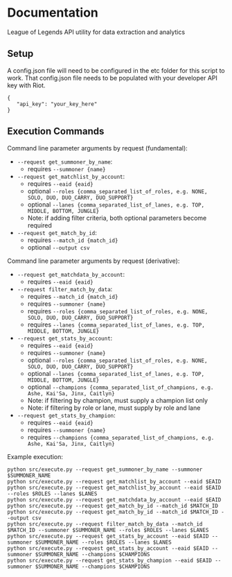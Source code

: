 # Documentation
League of Legends API utility for data extraction and analytics

## Setup
A config.json file will need to be configured in the etc folder for this script to work. That config.json file needs
to be populated with your developer API key with Riot.

```
{
   "api_key": "your_key_here"
}
```

## Execution Commands
Command line parameter arguments by request (fundamental):
* `--request get_summoner_by_name`:
    * requires `--summoner {name}`
* `--request get_matchlist_by_account`:
    * requires `--eaid {eaid}`
    * optional `--roles {comma_separated_list_of_roles, e.g. NONE, SOLO, DUO, DUO_CARRY, DUO_SUPPORT}`
    * optional `--lanes {comma_separated_list_of_lanes, e.g. TOP, MIDDLE, BOTTOM, JUNGLE}`
    * Note: if adding filter criteria, both optional parameters become required
* `--request get_match_by_id`:
    * requires `--match_id {match_id}`
    * optional `--output csv`

Command line parameter arguments by request (derivative):
* `--request get_matchdata_by_account`:
    * requires `--eaid {eaid}`
* `--request filter_match_by_data`:
    * requires `--match_id {match_id}`
    * requires `--summoner {name}`
    * requires `--roles {comma_separated_list_of_roles, e.g. NONE, SOLO, DUO, DUO_CARRY, DUO_SUPPORT}`
    * requires `--lanes {comma_separated_list_of_lanes, e.g. TOP, MIDDLE, BOTTOM, JUNGLE}`
* `--request get_stats_by_account`:
    * requires `--eaid {eaid}`
    * requires `--summoner {name}`
    * optional `--roles {comma_separated_list_of_roles, e.g. NONE, SOLO, DUO, DUO_CARRY, DUO_SUPPORT}`
    * optional `--lanes {comma_separated_list_of_lanes, e.g. TOP, MIDDLE, BOTTOM, JUNGLE}`
    * optional `--champions {comma_separated_list_of_champions, e.g. Ashe, Kai'Sa, Jinx, Caitlyn}`
    * Note: if filtering by champion, must supply a champion list only
    * Note: if filtering by role or lane, must supply by role and lane
* `--request get_stats_by_champion`:
    * requires `--eaid {eaid}`
    * requires `--summoner {name}`
    * requires `--champions {comma_separated_list_of_champions, e.g. Ashe, Kai'Sa, Jinx, Caitlyn}`

Example execution:
```
python src/execute.py --request get_summoner_by_name --summoner $SUMMONER_NAME
python src/execute.py --request get_matchlist_by_account --eaid $EAID
python src/execute.py --request get_matchlist_by_account --eaid $EAID --roles $ROLES --lanes $LANES
python src/execute.py --request get_matchdata_by_account --eaid $EAID
python src/execute.py --request get_match_by_id --match_id $MATCH_ID
python src/execute.py --request get_match_by_id --match_id $MATCH_ID --output csv
python src/execute.py --request filter_match_by_data --match_id $MATCH_ID --summoner $SUMMONER_NAME --roles $ROLES --lanes $LANES
python src/execute.py --request get_stats_by_account --eaid $EAID --summoner $SUMMONER_NAME --roles $ROLES --lanes $LANES
python src/execute.py --request get_stats_by_account --eaid $EAID --summoner $SUMMONER_NAME --champions $CHAMPIONS
python src/execute.py --request get_stats_by_champion --eaid $EAID --summoner $SUMMONER_NAME --champions $CHAMPIONS
```
